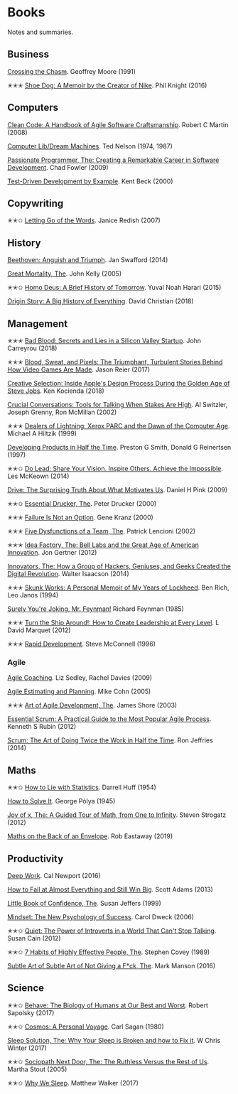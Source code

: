 # Books

Notes and summaries.

## Business

[Crossing the Chasm](./business/crossing-the-chasm.md). Geoffrey Moore (1991)

✭✭✭ [Shoe Dog: A Memoir by the Creator of Nike](./business/shoe-dog.md). Phil Knight (2016)

## Computers

[Clean Code: A Handbook of Agile Software Craftsmanship](./computers/clean-code.md). Robert C Martin (2008)

[Computer Lib/Dream Machines](./computers/computer-lib.md). Ted Nelson (1974, 1987)

[Passionate Programmer, The: Creating a Remarkable Career in Software Development](./computers/passionate-programmer.md). Chad Fowler (2009)

[Test-Driven Development by Example](./computers/test-driven-development-by-example.md). Kent Beck (2000)

## Copywriting

✭✭✩ [Letting Go of the Words](./copywriting/letting-go-of-the-words.md). Janice Redish (2007)

## History

[Beethoven: Anguish and Triumph](./history/beethoven.md). Jan Swafford (2014)

[Great Mortality, The](./history/great-mortality.md). John Kelly (2005)

✭✭✩ [Homo Deus: A Brief History of Tomorrow](./history/homo-deus.md). Yuval Noah Harari (2015)

[Origin Story: A Big History of Everything](./history/origin-story.md). David Christian (2018)

## Management

✭✭✭ [Bad Blood: Secrets and Lies in a Silicon Valley Startup](./management/bad-blood.md). John Carreyrou (2018)

✭✭✭ [Blood, Sweat, and Pixels: The Triumphant, Turbulent Stories Behind How Video Games Are Made](./management/blood-sweat-pixels.md). Jason Reier (2017)

[Creative Selection: Inside Apple's Design Process During the Golden Age of Steve Jobs](./management/creative-selection.md). Ken Kocienda (2018)

[Crucial Conversations: Tools for Talking When Stakes Are High](./management/crucial-conversations.md). Al Switzler, Joseph Grenny, Ron McMillan (2002)

✭✭✭ [Dealers of Lightning: Xerox PARC and the Dawn of the Computer Age](./management/dealers-of-lightning.md). Michael A Hiltzik (1999)

[Developing Products in Half the Time](./management/developing-products-in-half-the-time.md). Preston G Smith, Donald G Reinertsen (1997)

✭✭✩ [Do Lead: Share Your Vision. Inspire Others. Achieve the Impossible](./management/do-lead.md). Les McKeown (2014)

[Drive: The Surprising Truth About What Motivates Us](./management/drive.md). Daniel H Pink (2009)

✭✭✩ [Essential Drucker, The](./management/essential-drucker.md). Peter Drucker (2000)

✭✭✭ [Failure Is Not an Option](./management/failure-is-not-an-option.md). Gene Kranz (2000)

✭✭✭ [Five Dysfunctions of a Team, The](./management/five-dysfunctions-of-a-team.md). Patrick Lencioni (2002)

✭✭✭ [Idea Factory, The: Bell Labs and the Great Age of American Innovation](./management/idea-factory.md). Jon Gertner (2012)

[Innovators, The: How a Group of Hackers, Geniuses, and Geeks Created the Digital Revolution](./management/innovators.md). Walter Isaacson (2014)

✭✭✭ [Skunk Works: A Personal Memoir of My Years of Lockheed](./management/skunk-works.md). Ben Rich, Leo Janos (1994)

[Surely You're Joking, Mr. Feynman!](./management/surely-youre-joking-mr-feynman.md) Richard Feynman (1985)

✭✭✭ [Turn the Ship Around!: How to Create Leadership at Every Level](./management/turn-the-ship-around.md). L David Marquet (2012)

✭✭✭ [Rapid Development](./management/rapid-development.md). Steve McConnell (1996)

### Agile

[Agile Coaching](./agile/agile-coaching.md). Liz Sedley, Rachel Davies (2009)

[Agile Estimating and Planning](./agile/agile-estimating-and-planning.md). Mike Cohn (2005)

✭✭✭ [Art of Agile Development, The](./agile/art-of-agile-development.md). James Shore (2003)

[Essential Scrum: A Practical Guide to the Most Popular Agile Process](./agile/essential-scrum.md). Kenneth S Rubin (2012)

[Scrum: The Art of Doing Twice the Work in Half the Time](./agile/scrum.md). Ron Jeffries (2014)

## Maths

✭✭✩ [How to Lie with Statistics](./maths/how-to-lie-with-statistics.md). Darrell Huff (1954)

[How to Solve It](./maths/how-to-solve-it.md). George Pólya (1945)

[Joy of x, The: A Guided Tour of Math, from One to Infinity](./maths/joy-of-x.md). Steven Strogatz (2012)

[Maths on the Back of an Envelope](./maths/envelope.md). Rob Eastaway (2019)

## Productivity

[Deep Work](./productivity/deep-work.md). Cal Newport (2016)

[How to Fail at Almost Everything and Still Win Big](./productivity/how-to-fail-at-almost-everything-and-still-win-big.md). Scott Adams (2013)

[Little Book of Confidence, The](./productivity/little-book-of-confidence.md). Susan Jeffers (1999)

[Mindset: The New Psychology of Success](./productivity/mindset.md). Carol Dweck (2006)

✭✭✩ [Quiet: The Power of Introverts in a World That Can't Stop Talking](./productivity/quiet.md). Susan Cain (2012)

✭✭✩ [7 Habits of Highly Effective People, The](./productivity/seven-habits.md). Stephen Covey (1989)

[Subtle Art of Subtle Art of Not Giving a F*ck, The](./productivity/subtle-art-of-not-giving-a-f.md). Mark Manson (2016)

## Science

✭✭✩ [Behave: The Biology of Humans at Our Best and Worst](./science/behave.md). Robert Sapolsky (2017)

✭✭✩ [Cosmos: A Personal Voyage](./science/cosmos.md). Carl Sagan (1980)

[Sleep Solution, The: Why Your Sleep is Broken and how to Fix it](./science/sleep-solution.md). W Chris Winter (2017)

✭✭✩ [Sociopath Next Door, The: The Ruthless Versus the Rest of Us](./science/sociopath-next-door.md). Martha Stout (2005)

✭✭✩ [Why We Sleep](./science/why-we-sleep.md). Matthew Walker (2017)

